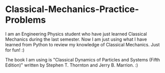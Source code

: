 # Classical-Mechanics-Practice-Problems
I am an Engineering Physics student who have just learned Classical Mechanics during the last semester. Now I am just using what I have learned from Python to review my knowledge of Classical Mechanics. Just for fun! :)

The book I am using is "Classical Dynamics of Particles and Systems (Fifth Edition)" written by Stephen T. Thornton and Jerry B. Marrion. :)
